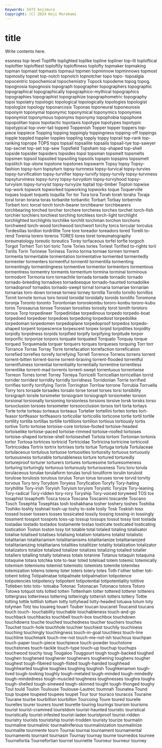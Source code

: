 ```yaml
---
Keywords: 5473 kojimura
Copyright: (C) 2024 Koji Murakami
---
```


# title

Write contents here.



essness top-level Topliffe toplighted toplike topline topliner top-lit
toploftical toploftier toploftiest toploftily toploftiness toplofty topmaker topmaking topman topmast
topmasts topmaul topmen topminnow topminnows topmost topmostly topnet top-notch topnotch
topnotcher topo topo- topoalgia topocentric topochemical topochemistry Topock topodeme topog
topog. topognosia topognosis topograph topographer topographers topographic topographical topographically topographico-mythical
topographics topographies topographist topographize topographometric topography topoi topolatry topologic topological
topologically topologies topologist topologize topology toponarcosis Toponas toponeural toponeurosis toponym
toponymal toponymic toponymical toponymics toponymies toponymist toponymous toponyms toponymy topophobia
topophone topopolitan topos topotactic topotaxis topotype topotypes topotypic topotypical top-over-tail
topped Toppenish Topper topper toppers top-piece toppiece Topping topping toppingly
toppingness topping-off toppings topple toppled toppler topples toppling topply toppy
toprail top-rank top-ranking toprope TOPS tops topsail topsailite topsails topsail-tye
top-sawyer top-secret top-set top-sew Topsfield Topsham top-shaped top-shell topside topsider
topsiders topsides topsl topsman topsmelt topsmelts topsmen topsoil topsoiled topsoiling
topsoils topspin topspins topssmelt topstitch top-stone topstone topstones topswarm Topsy
topsy Topsy-fashion topsy-turn topsyturn topsy-turnness topsy-turvical topsy-turvies topsy-turvification topsy-turvifier topsy-turvify
topsy-turvily topsy-turviness topsyturviness topsy-turvy topsy-turvydom topsy-turvyhood topsy-turvyism topsy-turvyist topsy-turvyize toptail
top-timber Topton topwise top-work topwork topworked topworking topworks toque Toquerville
toques toquet toquets toquilla Tor tor Tora tora Torah torah
torahs Toraja toral toran torana toras torbanite torbanitic Torbart Torbay
torbernite Torbert torc torcel torch torch-bearer torchbearer torchbearers torchbearing torched
torcher torchere torcheres torches torchet torch-fish torchier torchiers torchiest torching
torchless torch-light torchlight torchlighted torchlights torchlike torchlit torchman torchon torchons
torchweed torch-wood torchwood torchwort torchy torcs torcular torculus Tordesillas tordion
tordrillite Tore tore toreador toreadors tored Torelli to-rend Torenia torero
toreros TORES tores toret toreumatography toreumatology toreutic toreutics Torey torfaceous
torfel torfle torgoch Torgot Torhert Tori tori toric Torie Tories
tories Toriest Torified to-rights torii Torilis Torin Torinese Toriness Torino
torma tormae tormen torment tormenta tormentable tormentation tormentative tormented tormentedly
tormenter tormenters tormentful tormentil tormentilla tormenting tormentingly tormentingness tormentive tormentor
tormentors tormentous tormentress tormentry torments tormentum tormina torminal torminous tormodont
Tormoria torn tornachile tornada tornade tornadic tornado tornado-breeding tornadoes tornadoesque
tornado-haunted tornadolike tornadoproof tornados tornado-swept tornal tornaria tornariae tornarian tornarias
torn-down tornese tornesi torney tornilla Tornillo tornillo tornillos Tornit tornote
tornus toro toroid toroidal toroidally toroids torolillo Toromona toronja Toronto
toronto Torontonian tororokombu tororo-konbu tororo-kubu toros Torosaurus torose Torosian torosities
torosity torot toroth torotoro torous Torp torpedineer Torpedinidae torpedinous torpedo
torpedo-boat torpedoed torpedoer torpedoes torpedoing torpedoist torpedolike torpedoman torpedomen torpedoplane
torpedoproof torpedos torpedo-shaped torpent torpescence torpescent torpex torpid torpidities torpidity
torpidly torpidness torpids torpified torpify torpifying torpitude torpor torporific torporize
torpors torquate torquated Torquato Torquay torque torqued Torquemada torquer torquers
torques torqueses torquing Torr torr Torrance Torras Torray Torre torrefacation
torrefaction torrefication torrefied torrefies torrefy torrefying Torrell Torrence Torrens torrens
torrent torrent-bitten torrent-borne torrent-braving torrent-flooded torrentful torrentfulness torrential torrentiality torrentially
torrentine torrentless torrentlike torrent-mad torrents torrent-swept torrentuous torrentwise Torreon Torres
torret Torrey Torreya Torricelli Torricellian torricellian torrid torrider torridest torridity
torridly torridness Torridonian Torrie torrified torrifies torrify torrifying Torrin Torrington
Torrlow torrone Torrubia Torruella Torry tors torsade torsades torsalo torse
torsel torses torsi torsibility torsigraph torsile torsimeter torsiogram torsiograph torsiometer
torsion torsional torsionally torsioning torsionless torsions torsive torsk torsks torso
torsoclusion torsoes torsometer torsoocclusion torsos tort torta tortays Torte torte
torteau torteaus torteaux Tortelier tortellini torten tortes tort-feasor tortfeasor tortfeasors
torticollar torticollis torticone tortie tortil tortile tortility tortilla tortillas tortille
tortillions tortillon tortious tortiously tortis tortive Torto tortoise tortoise-core tortoise-footed
tortoise-headed tortoiselike tortoise-paced tortoise-rimmed tortoise-roofed tortoises tortoise-shaped tortoise-shell tortoiseshell Tortola
tortoni Tortonian tortonis tortor Tortosa tortrices tortricid Tortricidae Tortricina tortricine
tortricoid Tortricoidea Tortrix tortrix tortrixes torts tortue Tortuga tortula Tortulaceae
tortulaceous tortulous tortuose tortuosities tortuosity tortuous tortuously tortuousness torturable torturableness
torture tortured torturedly tortureproof torturer torturers tortures torturesome torturesomeness torturing
torturingly torturous torturously torturousness Toru toru torula torulaceous torulae torulaform
torulas toruli toruliform torulin toruloid torulose torulosis torulous torulus Torun
torus toruses torve torvid torvity torvous Tory tory Torydom Toryess
Toryfication Toryfy Tory-hating toryhillite Tory-irish Toryish Toryism toryism Toryistic Toryize
Tory-leaning Tory-radical Tory-ridden tory-rory Toryship Tory-voiced toryweed TOS tos tosaphist
tosaphoth Tosca tosca Toscana Toscanini toscanite Toscano Tosch Tosephta Tosephtas
tosh toshakhana tosher toshery toshes Toshiba Toshiko toshly toshnail tosh-up
toshy to-side tosily Tosk Toskish toss tossed tosser tossers tosses
tossicated tossily tossing tossing-in tossingly tossment tosspot tosspots toss-up tossup
tossups tossut tossy tost tostada tostadas tostado tostados tostamente tostao
tosticate tosticated tosticating tostication Toston toston tosy tot totable total
totaled totaling totalisator totalise totalised totalises totalising totalism totalisms totalist
totalistic totalitarian totalitarianism totalitarianisms totalitarianize totalitarianized totalitarianizing totalitarians totalities totalitizer
totality totalization totalizator totalizators totalize totalized totalizer totalizes totalizing totalled
totaller totallers totalling totally totalness totals totanine Totanus totaquin totaquina
totaquine totara totchka tote to-tear toted toteload totem totemic totemically
totemism totemisms totemist totemistic totemists totemite totemites totemization totems totemy
toter toters totery totes Toth t'other tother toti- totient toting
Totipalmatae totipalmate totipalmation totipotence totipotencies totipotency totipotent totipotential totipotentiality totitive
Totleben toto toto- totoaba Totonac Totonacan Totonaco totora Totoro Totowa
totquot tots totted totten Tottenham totter tottered totterer totterers tottergrass
totteriness tottering totteringly totterish totters tottery Tottie totting tottle tottlish
tottum totty tottyhead totty-headed totuava totum toty totyman Totz tou
touareg touart Touber toucan toucanet Toucanid toucans touch touch- touchability
touchable touchableness touch-and-go touchback touchbacks touchbell touch-box touchbox touchdown touchdowns
touche touched touchedness toucher touchers touches Touchet touch-hole touchhole touchier
touchiest touchily touchiness touching touchingly touchingness touch-in-goal touchless touch-line touchline
touchmark touch-me-not touch-me-not-ish touchous touchpan touch-paper touch-piece touchpiece touch-powder touchstone
touchstones touch-tackle touch-type touch-up touchup touchups touchwood touchy toug Tougaloo
Touggourt tough tough-backed toughed toughen toughened toughener tougheners toughening toughens
tougher toughest tough-fibered tough-fisted tough-handed toughhead toughhearted toughie toughies toughing
toughish Toughkenamon tough-lived tough-looking toughly tough-metaled tough-minded tough-mindedly tough-mindedness tough-muscled
toughness toughnesses toughra toughs tough-shelled tough-sinewed tough-skinned tought tough-thonged toughy
Toul tould Toulon Toulouse Toulouse-Lautrec toumnah Tounatea Tound toup toupee
toupeed toupees toupet Tour tour touraco touracos Touraine Tourane tourbe
tourbillion tourbillon Tourcoing Toure toured tourelle tourelles tourer tourers touret
tourette touring tourings tourism tourisms tourist tourist-crammed touristdom tourist-haunted touristic
touristical touristically tourist-infested tourist-laden touristproof tourist-ridden touristry tourists touristship tourist-trodden
touristy tourize tourmalin tourmaline tourmalinic tourmaliniferous tourmalinization tourmalinize tourmalite tourmente
tourn Tournai tournai tournament tournamental tournaments tournant tournasin Tournay tournay
tourne tournedos tournee Tournefortia Tournefortian tournel tournette Tourneur tourneur tourney
